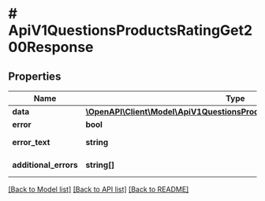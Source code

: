 # # ApiV1QuestionsProductsRatingGet200Response

## Properties

Name | Type | Description | Notes
------------ | ------------- | ------------- | -------------
**data** | [**\OpenAPI\Client\Model\ApiV1QuestionsProductsRatingGet200ResponseData**](ApiV1QuestionsProductsRatingGet200ResponseData.md) |  | [optional]
**error** | **bool** | Есть ли ошибка | [optional]
**error_text** | **string** | Описание ошибки | [optional]
**additional_errors** | **string[]** | Дополнительные ошибки | [optional]

[[Back to Model list]](../../README.md#models) [[Back to API list]](../../README.md#endpoints) [[Back to README]](../../README.md)
